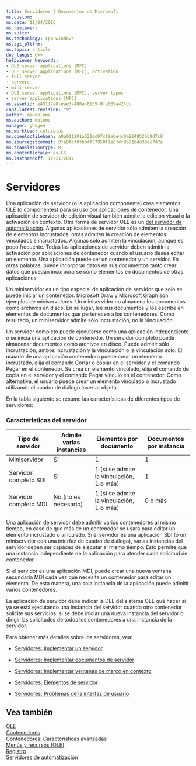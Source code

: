 ```yaml
---
title: Servidores | Documentos de Microsoft
ms.custom: 
ms.date: 11/04/2016
ms.reviewer: 
ms.suite: 
ms.technology: cpp-windows
ms.tgt_pltfrm: 
ms.topic: article
dev_langs: C++
helpviewer_keywords:
- OLE server applications [MFC]
- OLE server applications [MFC], activation
- full-server
- servers
- mini-server
- OLE server applications [MFC], server types
- server applications [MFC]
ms.assetid: e45172e8-eae3-400a-8139-0fa009a42fdc
caps.latest.revision: "9"
author: mikeblome
ms.author: mblome
manager: ghogen
ms.workload: cplusplus
ms.openlocfilehash: a0a011201a521ed97cf9ebe4c0a8249526b9d7c8
ms.sourcegitcommit: 8fa8fdf0fbb4f57950f1e8f4f9b81b4d39ec7d7a
ms.translationtype: MT
ms.contentlocale: es-ES
ms.lasthandoff: 12/21/2017
---
```

# <a name="servers"></a>Servidores
Una aplicación de servidor (o la aplicación componente) crea elementos OLE (o componentes) para su uso por aplicaciones de contenedor. Una aplicación de servidor de edición visual también admite la edición visual o la activación en contexto. Otra forma de servidor OLE es un [del servidor de automatización](../mfc/automation-servers.md). Algunas aplicaciones de servidor sólo admiten la creación de elementos incrustados; otras admiten la creación de elementos vinculados e incrustados. Algunas sólo admiten la vinculación, aunque es poco frecuente. Todas las aplicaciones de servidor deben admitir la activación por aplicaciones de contenedor cuando el usuario desea editar un elemento. Una aplicación puede ser un contenedor y un servidor. En otras palabras, puede incorporar datos en sus documentos tanto crear datos que puedan incorporarse como elementos en documentos de otras aplicaciones.  
  
 Un miniservidor es un tipo especial de aplicación de servidor que solo se puede iniciar un contenedor. Microsoft Draw y Microsoft Graph son ejemplos de miniservidores. Un miniservidor no almacena los documentos como archivos en disco. En su lugar, lee sus documentos y los escribe en elementos de documentos que pertenecen a los contenedores. Como resultado, un miniservidor admite sólo incrustación, no la vinculación.  
  
 Un servidor completo puede ejecutarse como una aplicación independiente o se inicia una aplicación de contenedor. Un servidor completo puede almacenar documentos como archivos en disco. Puede admitir sólo incrustación, ambos incrustación y la vinculación o la vinculación solo. El usuario de una aplicación contenedora puede crear un elemento incrustado, elija el comando Cortar o copiar en el servidor y el comando Pegar en el contenedor. Se crea un elemento vinculado, elija el comando de copia en el servidor y el comando Pegar vínculo en el contenedor. Como alternativa, el usuario puede crear un elemento vinculado o incrustado utilizando el cuadro de diálogo Insertar objeto.  
  
 En la tabla siguiente se resume las características de diferentes tipos de servidores:  
  
### <a name="server-characteristics"></a>Características del servidor  
  
|Tipo de servidor|Admite varias instancias|Elementos por documento|Documentos por instancia|  
|--------------------|---------------------------------|------------------------|----------------------------|  
|Miniservidor|Sí|1|1|  
|Servidor completo SDI|Sí|1 (si se admite la vinculación, 1 o más)|1|  
|Servidor completo MDI|No (no es necesario)|1 (si se admite la vinculación, 1 o más)|0 o más|  
  
 Una aplicación de servidor debe admitir varios contenedores al mismo tiempo, en caso de que más de un contenedor se usará para editar un elemento incrustado o vinculado. Si el servidor es una aplicación SDI (o un miniservidor con una interfaz de cuadro de diálogo), varias instancias del servidor deben ser capaces de ejecutar al mismo tiempo. Esto permite que una instancia independiente de la aplicación para atender cada solicitud de contenedor.  
  
 Si el servidor es una aplicación MDI, puede crear una nueva ventana secundaria MDI cada vez que necesita un contenedor para editar un elemento. De esta manera, una sola instancia de la aplicación puede admitir varios contenedores.  
  
 La aplicación de servidor debe indicar la DLL del sistema OLE qué hacer si ya se está ejecutando una instancia del servidor cuando otro contenedor solicite sus servicios: si se debe iniciar una nueva instancia del servidor o dirigir las solicitudes de todos los contenedores a una instancia de la servidor.  
  
 Para obtener más detalles sobre los servidores, vea:  
  
-   [Servidores: Implementar un servidor](../mfc/servers-implementing-a-server.md)  
  
-   [Servidores: Implementar documentos de servidor](../mfc/servers-implementing-server-documents.md)  
  
-   [Servidores: Implementar ventanas de marco en contexto](../mfc/servers-implementing-in-place-frame-windows.md)  
  
-   [Servidores: Elementos de servidor](../mfc/servers-server-items.md)  
  
-   [Servidores: Problemas de la interfaz de usuario](../mfc/servers-user-interface-issues.md)  
  
## <a name="see-also"></a>Vea también  
 [OLE](../mfc/ole-in-mfc.md)   
 [Contenedores](../mfc/containers.md)   
 [Contenedores: Características avanzadas](../mfc/containers-advanced-features.md)   
 [Menús y recursos (OLE)](../mfc/menus-and-resources-ole.md)   
 [Registro](../mfc/registration.md)   
 [Servidores de automatización](../mfc/automation-servers.md)

